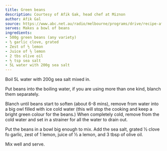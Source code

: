 ```yaml
---
title: Green beans
description: Courtesy of Afik Gak, head chef at Miznon
author: Afik Gal
source: https://www.abc.net.au/radio/melbourne/programs/drive/recipe-afik-gals-green-beans/9667302
serves: Makes a bowl of beans
ingredients:
- 500g green beans (any variety)
- ½ garlic clove, grated
- Zest of ½ lemon
- Juice of ½ lemon
- 2 tbs olive oil
- ½ tsp sea salt
- 5L water with 200g sea salt
---
```


Boil 5L water with 200g sea salt mixed in.

Put beans into the boiling water, if you are using more than one kind, blanch them separately.

Blanch until beans start to soften (about 6-8 mins), remove from water into a big owl filled with ice cold water (this will stop the cooking and keep a bright green colour for the beans.)
When completely cold, remove from the cold water and set in a strainer for all the water to drain out.

Put the beans in a bowl big enough to mix. Add the sea salt, grated ½ clove fo garlic, zest of 1 lemon, juice of ½ a lemon, and 3 tbsp of olive oil.

Mix well and serve.
